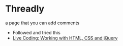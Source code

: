 # Threadly
a page that you can add comments
- Followed and tried this
 - [Live Coding: Working with HTML, CSS and jQuery](http://youtube.com/watch?v=07Q6aUPfqkM)
